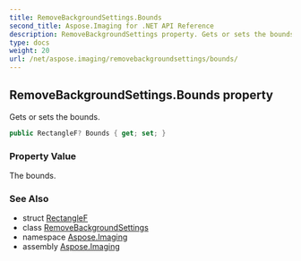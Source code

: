 ```yaml
---
title: RemoveBackgroundSettings.Bounds
second_title: Aspose.Imaging for .NET API Reference
description: RemoveBackgroundSettings property. Gets or sets the bounds
type: docs
weight: 20
url: /net/aspose.imaging/removebackgroundsettings/bounds/
---
```

## RemoveBackgroundSettings.Bounds property

Gets or sets the bounds.

```csharp
public RectangleF? Bounds { get; set; }
```

### Property Value

The bounds.

### See Also

* struct [RectangleF](../../rectanglef/)
* class [RemoveBackgroundSettings](../)
* namespace [Aspose.Imaging](../../removebackgroundsettings/)
* assembly [Aspose.Imaging](../../../)


